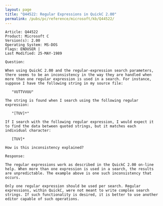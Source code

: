 ```yaml
---
layout: page
title: "Q44522: Regular Expressions in QuickC 2.00"
permalink: /pubs/pc/reference/microsoft/kb/Q44522/
---
```


	Article: Q44522
	Product: Microsoft C
	Version(s): 2.00
	Operating System: MS-DOS
	Flags: ENDUSER |
	Last Modified: 25-MAY-1989
	
	Question:
	
	When using QuickC 2.00 and the regular-expression search parameters,
	there seems to be an inconsistency in the way they are handled when
	more than one regular expression is used in a search. For instance,
	suppose I have the following string in my source file:
	
	   "VUTTVVUU"
	
	The string is found when I search using the following regular
	expression:
	
	   "[TUV]*"
	
	If I search with the following regular expression, I would expect it
	to find the data between quoted strings, but it matches each
	individual character:
	
	   [TUV]*
	
	How is this inconsistency explained?
	
	Response:
	
	The regular expressions work as described in the QuickC 2.00 on-line
	help. When more than one expression is used in a search, the results
	are unpredictable. The example above is one such inconsistency that
	occurs.
	
	Only one regular expression should be used per search. Regular
	expressions, within QuickC, were not meant to write complex search
	strings. If such functionality is desired, it is better to use another
	editor capable of such operations.
